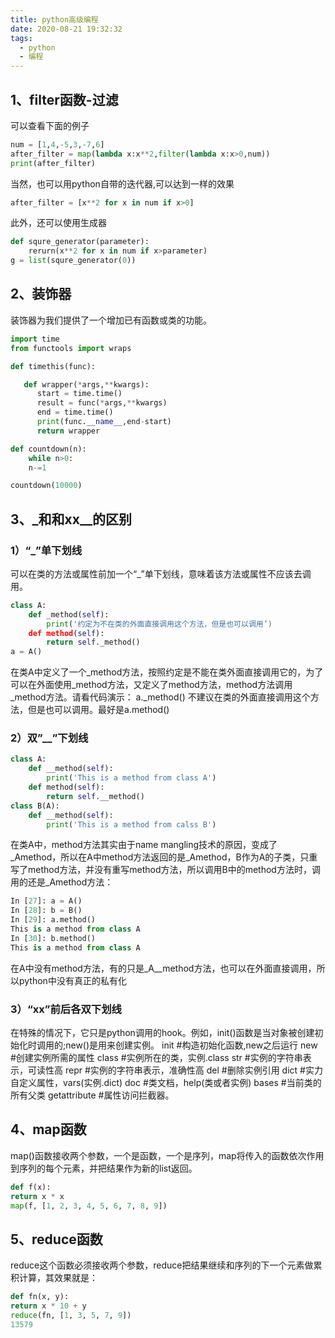 ```yaml
---
title: python高级编程
date: 2020-08-21 19:32:32
tags:
  - python
  - 编程
---
```

## 1、filter函数-过滤
可以查看下面的例子
```python
num = [1,4,-5,3,-7,6]
after_filter = map(lambda x:x**2,filter(lambda x:x>0,num))
print(after_filter)
```
当然，也可以用python自带的迭代器,可以达到一样的效果
```python
after_filter = [x**2 for x in num if x>0]
```

此外，还可以使用生成器
```python
def squre_generator(parameter):
    rerurn(x**2 for x in num if x>parameter)
g = list(squre_generator(0))
```

## 2、装饰器
装饰器为我们提供了一个增加已有函数或类的功能。
```python
import time
from functools import wraps

def timethis(func):

   def wrapper(*args,**kwargs):
      start = time.time()
      result = func(*args,**kwargs)
      end = time.time()
      print(func.__name__,end-start)
      return wrapper

def countdown(n):
    while n>0:
    n-=1

countdown(10000)
```

## 3、_和和xx__的区别
### 1）“_”单下划线
可以在类的方法或属性前加一个“_”单下划线，意味着该方法或属性不应该去调用。
```python
class A: 
    def _method(self): 
        print('约定为不在类的外面直接调用这个方法，但是也可以调用’) 
    def method(self): 
        return self._method() 
a = A()
```
在类A中定义了一个_method方法，按照约定是不能在类外面直接调用它的，为了可以在外面使用_method方法，又定义了method方法，method方法调用_method方法。请看代码演示：
a._method() 不建议在类的外面直接调用这个方法，但是也可以调用。最好是a.method()

### 2）双”__”下划线
```python
class A:
    def __method(self):
        print('This is a method from class A')
    def method(self):
        return self.__method()
class B(A):
    def __method(self):
        print('This is a method from calss B')
```
在类A中，method方法其实由于name mangling技术的原因，变成了_Amethod，所以在A中method方法返回的是_Amethod，B作为A的子类，只重写了method方法，并没有重写method方法，所以调用B中的method方法时，调用的还是_Amethod方法：
```python
In [27]: a = A()
In [28]: b = B()
In [29]: a.method()
This is a method from class A
In [30]: b.method()
This is a method from class A
```
在A中没有method方法，有的只是_A__method方法，也可以在外面直接调用，所以python中没有真正的私有化

### 3）“xx”前后各双下划线
在特殊的情况下，它只是python调用的hook。例如，init()函数是当对象被创建初始化时调用的;new()是用来创建实例。
init #构造初始化函数,new之后运行
new #创建实例所需的属性
class #实例所在的类，实例.class
str #实例的字符串表示，可读性高
repr #实例的字符串表示，准确性高
del #删除实例引用
dict #实力自定义属性，vars(实例.dict)
doc #类文档，help(类或者实例)
bases #当前类的所有父类
getattribute #属性访问拦截器。

## 4、map函数
map()函数接收两个参数，一个是函数，一个是序列，map将传入的函数依次作用到序列的每个元素，并把结果作为新的list返回。
```python
def f(x):
return x * x
map(f, [1, 2, 3, 4, 5, 6, 7, 8, 9])
```

## 5、reduce函数
reduce这个函数必须接收两个参数，reduce把结果继续和序列的下一个元素做累积计算，其效果就是：
```python
def fn(x, y):
return x * 10 + y
reduce(fn, [1, 3, 5, 7, 9])
13579
```
